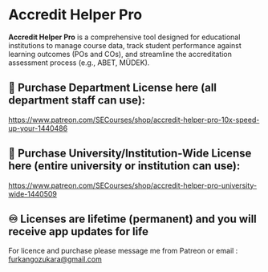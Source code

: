 # Accredit Helper Pro

**Accredit Helper Pro** is a comprehensive tool designed for educational institutions to manage course data, track student performance against learning outcomes (POs and COs), and streamline the accreditation assessment process (e.g., ABET, MÜDEK).

## 🛒 Purchase Department License here (all department staff can use): 
https://www.patreon.com/SECourses/shop/accredit-helper-pro-10x-speed-up-your-1440486

## 🏢 Purchase University/Institution-Wide License here (entire university or institution can use): 
https://www.patreon.com/SECourses/shop/accredit-helper-pro-university-wide-1440509

## ♾️ Licenses are lifetime (permanent) and you will receive app updates for life

For licence and purchase please message me from Patreon or email : furkangozukara@gmail.com
